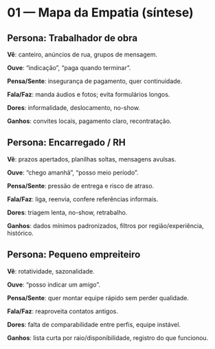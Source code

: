 # 01 — Mapa da Empatia (síntese)

## Persona: Trabalhador de obra

**Vê**: canteiro, anúncios de rua, grupos de mensagem.  

**Ouve**: “indicação”, “paga quando terminar”.  

**Pensa/Sente**: insegurança de pagamento, quer continuidade.  

**Fala/Faz**: manda áudios e fotos; evita formulários longos.  

**Dores**: informalidade, deslocamento, no-show.  

**Ganhos**: convites locais, pagamento claro, recontratação.

## Persona: Encarregado / RH

**Vê**: prazos apertados, planilhas soltas, mensagens avulsas.  

**Ouve**: “chego amanhã”, “posso meio período”.  

**Pensa/Sente**: pressão de entrega e risco de atraso.  

**Fala/Faz**: liga, reenvia, confere referências informais.  

**Dores**: triagem lenta, no-show, retrabalho.  

**Ganhos**: dados mínimos padronizados, filtros por região/experiência, histórico.

## Persona: Pequeno empreiteiro

**Vê**: rotatividade, sazonalidade.  

**Ouve**: “posso indicar um amigo”.  

**Pensa/Sente**: quer montar equipe rápido sem perder qualidade.  

**Fala/Faz**: reaproveita contatos antigos.  

**Dores**: falta de comparabilidade entre perfis, equipe instável.  

**Ganhos**: lista curta por raio/disponibilidade, registro do que funcionou.
